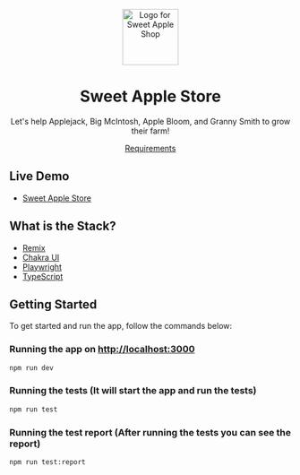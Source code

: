 
  <p align="center">
    <img src="https://user-images.githubusercontent.com/12564010/197529331-80d11497-bf9c-49d3-b8cb-fb4fb9e788e8.png" width="100" alt="Logo for Sweet Apple Shop" />
  </p>
  
  <h1 align="center">Sweet Apple Store</h1>
  <p align="center">
    Let's help Applejack, Big McIntosh, Apple Bloom, and Granny Smith to grow their farm!
  </p>
 
  <p align="center">
    <a target="_blank" href="https://sweet-apple-acres.netlify.app">Requirements</a>
  </p>

## Live Demo

- [Sweet Apple Store](https://sweet-apple-store.netlify.app)
  
## What is the Stack?

- [Remix](https://remix.run)
- [Chakra UI](https://chakra-ui.com)
- [Playwright](https://playwright.dev)
- [TypeScript](https://typescriptlang.org)

## Getting Started

To get started and run the app, follow the commands below:



### Running the app on [http://localhost:3000](http://localhost:3000)

```sh
npm run dev
```

### Running the tests (It will start the app and run the tests)


```sh
npm run test
```

### Running the test report (After running the tests you can see the report)

```sh
npm run test:report
```